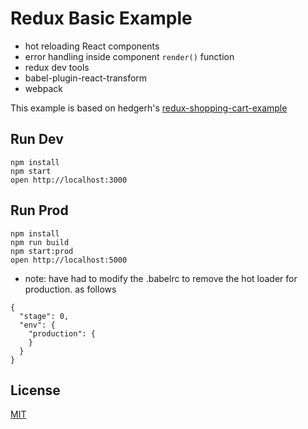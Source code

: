 Redux Basic Example
=====================

* hot reloading React components
* error handling inside component `render()` function
* redux dev tools
* babel-plugin-react-transform
* webpack

This example is based on hedgerh's [redux-shopping-cart-example](https://github.com/rackt/redux/tree/master/examples/shopping-cart)

## Run Dev

```
npm install
npm start
open http://localhost:3000
```

## Run Prod

```
npm install
npm run build
npm start:prod
open http://localhost:5000
```

* note: have had to modify the .babelrc to remove the hot loader for production. as follows

```
{
  "stage": 0,
  "env": {
    "production": {
    }
  }
}
```

## License

[MIT](http://isekivacenz.mit-license.org/)